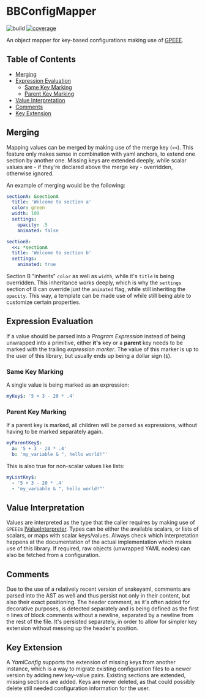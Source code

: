 <!-- This file is rendered by https://github.com/BlvckBytes/readme_helper -->

# BBConfigMapper

![build](https://github.com/BlvckBytes/BBConfigMapper/actions/workflows/build.yml/badge.svg)
[![coverage](https://codecov.io/gh/BlvckBytes/BBConfigMapper/branch/main/graph/badge.svg?token=SDSITT1P18)](https://codecov.io/gh/BlvckBytes/BBConfigMapper)

An object mapper for key-based configurations making use of [GPEEE](https://github.com/BlvckBytes/GPEEE).

## Table of Contents
- [Merging](#merging)
- [Expression Evaluation](#expression-evaluation)
  - [Same Key Marking](#same-key-marking)
  - [Parent Key Marking](#parent-key-marking)
- [Value Interpretation](#value-interpretation)
- [Comments](#comments)
- [Key Extension](#key-extension)

## Merging

Mapping values can be merged by making use of the merge key (`<<`). This feature only makes sense in combination with
yaml anchors, to extend one section by another one. Missing keys are extended deeply, while scalar values are - if they're
declared above the merge key - overridden, otherwise ignored.

An example of merging would be the following:

```yaml
sectionA: &sectionA
  title: 'Welcome to section a'
  color: green
  width: 100
  settings:
    opacity: .5
    animated: false

sectionB:
  <<: *sectionA
  title: 'Welcome to section b'
  settings:
    animated: true
```

Section B "inherits" `color` as well as `width`, while it's `title` is being overridden. This inheritance works deeply, which
is why the `settings` section of B can override just the `animated` flag, while still inheriting the `opacity`. This way, a
template can be made use of while still being able to customize certain properties.

## Expression Evaluation

If a value should be parsed into a *Program Expression* instead of being unwrapped into a primitive, either **it's** key or a
**parent** key needs to be marked with the trailing *expression marker*. The value of this marker is up to the user of this library,
but usually ends up being a dollar sign (`$`).

### Same Key Marking

A single value is being marked as an expression:

```yaml
myKey$: '5 + 3 - 20 * .4'
```

### Parent Key Marking

If a parent key is marked, all children will be parsed as expressions, without having to be marked separately again.

```yaml
myParentKey$:
  a: '5 + 3 - 20 * .4'
  b: 'my_variable & ", hello world!"'
```

This is also true for non-scalar values like lists:

```yaml
myListKey$:
  - '5 + 3 - 20 * .4'
  - 'my_variable & ", hello world!"'
```

## Value Interpretation

Values are interpreted as the type that the caller requires by making use of `GPEEE`s [IValueInterpreter](https://github.com/BlvckBytes/GPEEE/blob/main/src/main/java/me/blvckbytes/gpeee/interpreter/IValueInterpreter.java). Types
can be either the available scalars, or lists of scalars, or maps with scalar keys/values. Always check which interpretation happens at the documentation
of the actual implementation which makes use of this library. If required, raw objects (unwrapped YAML nodes) can also be fetched from a configuration.

## Comments

Due to the use of a relatively recent version of snakeyaml, comments are parsed into the AST as well and thus persist
not only in their content, but also their exact positioning. The header comment, as it's often added for decorative purposes,
is detected separately and is being defined as the first n lines of block comments without a newline, separated by a newline
from the rest of the file. It's persisted separately, in order to allow for simpler key extension without messing up the header's
position.

## Key Extension

A *YamlConfig* supports the extension of missing keys from another instance, which is a way to migrate existing configuration files
to a newer version by adding new key-value pairs. Existing sections are extended, missing sections are added. Keys are never deleted,
as that could possibly delete still needed configuration information for the user.